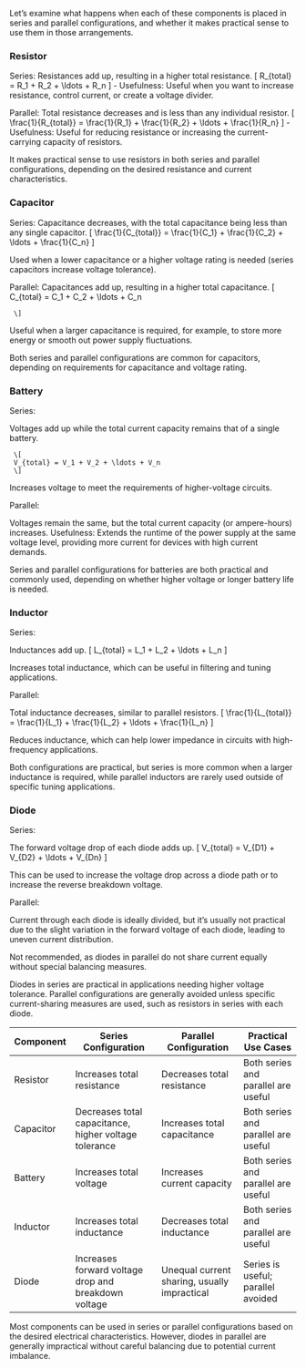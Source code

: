 Let’s examine what happens when each of these components is placed in series and parallel configurations, and whether it makes practical sense to use them in those arrangements.

### Resistor

Series: Resistances add up, resulting in a higher total resistance.
     \[
     R_{total} = R_1 + R_2 + \ldots + R_n
     \]
     - Usefulness: Useful when you want to increase resistance, control current, or create a voltage divider.

Parallel: Total resistance decreases and is less than any individual resistor.
     \[
     \frac{1}{R_{total}} = \frac{1}{R_1} + \frac{1}{R_2} + \ldots + \frac{1}{R_n}
     \]
     - Usefulness: Useful for reducing resistance or increasing the current-carrying capacity of resistors.

It makes practical sense to use resistors in both series and parallel configurations, depending on the desired resistance and current characteristics.

### Capacitor

Series: Capacitance decreases, with the total capacitance being less than any single capacitor.
     \[
     \frac{1}{C_{total}} = \frac{1}{C_1} + \frac{1}{C_2} + \ldots + \frac{1}{C_n}
     \]

Used when a lower capacitance or a higher voltage rating is needed (series capacitors increase voltage tolerance).

Parallel: Capacitances add up, resulting in a higher total capacitance.
     \[
     C_{total} = C_1 + C_2 + \ldots + C_n

     \]

Useful when a larger capacitance is required, for example, to store more energy or smooth out power supply fluctuations.

Both series and parallel configurations are common for capacitors, depending on requirements for capacitance and voltage rating.

### Battery

Series:

Voltages add up while the total current capacity remains that of a single battery.

     \[
     V_{total} = V_1 + V_2 + \ldots + V_n
     \]

Increases voltage to meet the requirements of higher-voltage circuits.

Parallel:

Voltages remain the same, but the total current capacity (or ampere-hours) increases.
Usefulness: Extends the runtime of the power supply at the same voltage level, providing more current for devices with high current demands.

Series and parallel configurations for batteries are both practical and commonly used, depending on whether higher voltage or longer battery life is needed.

### Inductor

Series:

Inductances add up.
     \[
     L_{total} = L_1 + L_2 + \ldots + L_n
     \]

Increases total inductance, which can be useful in filtering and tuning applications.

Parallel:

Total inductance decreases, similar to parallel resistors.
     \[
     \frac{1}{L_{total}} = \frac{1}{L_1} + \frac{1}{L_2} + \ldots + \frac{1}{L_n}
     \]

Reduces inductance, which can help lower impedance in circuits with high-frequency applications.

Both configurations are practical, but series is more common when a larger inductance is required, while parallel inductors are rarely used outside of specific tuning applications.

### Diode

Series:

The forward voltage drop of each diode adds up.
     \[
     V_{total} = V_{D1} + V_{D2} + \ldots + V_{Dn}
     \]

This can be used to increase the voltage drop across a diode path or to increase the reverse breakdown voltage.

Parallel:

Current through each diode is ideally divided, but it’s usually not practical due to the slight variation in the forward voltage of each diode, leading to uneven current distribution.

Not recommended, as diodes in parallel do not share current equally without special balancing measures.

Diodes in series are practical in applications needing higher voltage tolerance. Parallel configurations are generally avoided unless specific current-sharing measures are used, such as resistors in series with each diode.

| Component   | Series Configuration                      | Parallel Configuration                     | Practical Use Cases                |
|-------------|------------------------------------------|-------------------------------------------|------------------------------------|
| Resistor | Increases total resistance               | Decreases total resistance                | Both series and parallel are useful |
| Capacitor| Decreases total capacitance, higher voltage tolerance | Increases total capacitance             | Both series and parallel are useful |
| Battery  | Increases total voltage                  | Increases current capacity                | Both series and parallel are useful |
| Inductor | Increases total inductance               | Decreases total inductance                | Both series and parallel are useful |
| Diode    | Increases forward voltage drop and breakdown voltage | Unequal current sharing, usually impractical | Series is useful; parallel avoided |

Most components can be used in series or parallel configurations based on the desired electrical characteristics. However, diodes in parallel are generally impractical without careful balancing due to potential current imbalance.

